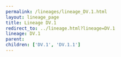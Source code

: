 ```yaml
---
permalink: /lineages/lineage_DV.1.html
layout: lineage_page
title: Lineage DV.1
redirect_to: ../lineage.html?lineage=DV.1
lineage: DV.1
parent: 
children: ['DV.1', 'DV.1.1']
---
```

